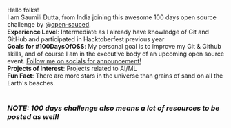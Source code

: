 Hello folks!<br />
I am Saumili Dutta, from India joining this awesome 100 days open source challenge by @[open-sauced](https://github.com/open-sauced).<br />
**Experience Level**: Intermediate as I already have knowledge of Git and GitHub and participated in Hacktoberfest previous year<br />
**Goals for #100DaysOfOSS**: My personal goal is to improve my Git & Github skills, and of course I am in the executive body of an upcoming open source event.
[Follow me on socials for announcement!](https://aumiidutta.github.io/portfolio/)<br />
**Projects of Interest**: Projects related to AI/ML<br />
**Fun Fact**: There are more stars in the universe than grains of sand on all the Earth's beaches.<br /><br />

### _**NOTE: 100 days challenge also means a lot of resources to be posted as well!**_
